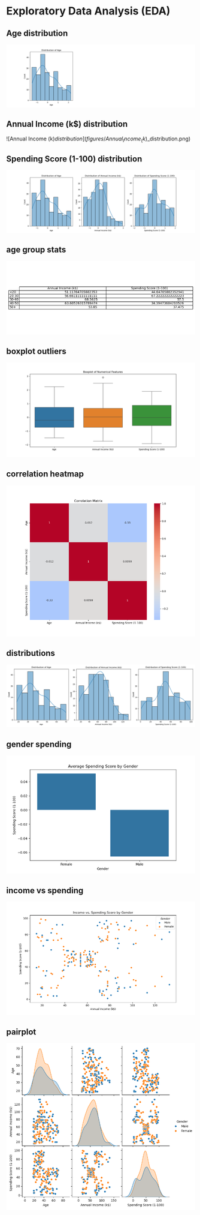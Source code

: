 # Exploratory Data Analysis (EDA)

## Age distribution
![Age distribution](figures/Age_distribution.png)

## Annual Income (k$) distribution
![Annual Income (k$) distribution](figures/Annual_Income_(k$)_distribution.png)

## Spending Score (1-100) distribution
![Spending Score (1-100) distribution](figures/Spending_Score_(1-100)_distribution.png)

## age group stats
![age group stats](figures/age_group_stats.png)

## boxplot outliers
![boxplot outliers](figures/boxplot_outliers.png)

## correlation heatmap
![correlation heatmap](figures/correlation_heatmap.png)

## distributions
![distributions](figures/distributions.png)

## gender spending
![gender spending](figures/gender_spending.png)

## income vs spending
![income vs spending](figures/income_vs_spending.png)

## pairplot
![pairplot](figures/pairplot.png)

